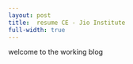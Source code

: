 ```yaml
---
layout: post
title:  resume CE - Jio Institute
full-width: true
---
```


welcome to the working blog
